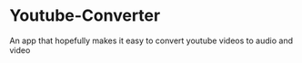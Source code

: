 # Youtube-Converter
An app that hopefully makes it easy to convert youtube videos to audio and video

